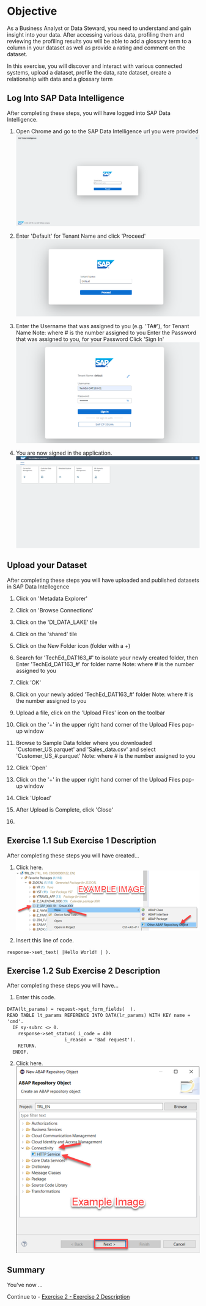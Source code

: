 # Objective

As a Business Analyst or Data Steward, you need to understand and gain insight into your data. After accessing various data, profiling them and reviewing the profiling results you will be able to add a glossary term to a column in your dataset as well as provide a rating and comment on the dataset.

In this exercise, you will discover and interact with various connected systems, upload a dataset, profile the data, rate dataset, create a relationship with data and a glossary term

## Log Into SAP Data Intelligence

After completing these steps, you will have logged into SAP Data Intelligence.

1. Open Chrome and go to the SAP Data Intelligence url you were provided
<br>![](/exercises/ex1/images/Ex01_Part01_01.png)

2. Enter 'Default' for Tenant Name and click 'Proceed'
<br>![](/exercises/ex1/images/Ex01_Part01_02.png)

3. Enter the Username that was assigned to you (e.g. 'TA#'), for Tenant Name
Note: where # is the number assigned to you
Enter the Password that was assigned to you, for your Password
Click 'Sign In'
<br>![](/exercises/ex1/images/Ex01_Part01_03.png)

4. You are now signed in the application.
<br>![](/exercises/ex1/images/Ex01_Part01_04.png)

## Upload your Dataset

After completing these steps you will have uploaded and published datasets in SAP Data Intellegence

1. Click on 'Metadata Explorer'

2. Click on 'Browse Connections'

3. Click on the 'DI_DATA_LAKE' tile

4. Click on the 'shared' tile

5. Click on the New Folder icon (folder with a +)

7. Search for 'TechEd_DAT163_#' to isolate your newly created folder, then Enter 'TechEd_DAT163_#' for folder name
Note: where # is the number assigned to you

7. Click 'OK'

8. Click on your newly added 'TechEd_DAT163_#' folder
Note: where # is the number assigned to you

9. Upload a file, click on the 'Upload Files' icon on the toolbar

10. Click on the '+' in the upper right hand corner of the Upload Files pop-up window

11. Browse to Sample Data folder where you downloaded 'Customer_US.parquet' and 'Sales_data.csv' and select 'Customer_US_#.parquet'
Note: where # is the number assigned to you

12. Click 'Open'

13. Click on the '+' in the upper right hand corner of the Upload Files pop-up window

14. Click 'Upload'

16. After Upload is Complete, click 'Close'

17. 

## Exercise 1.1 Sub Exercise 1 Description

After completing these steps you will have created...

1. Click here.
<br>![](/exercises/ex1/images/01_01_0010.png)

2.	Insert this line of code.
```abap
response->set_text( |Hello World! | ). 
```



## Exercise 1.2 Sub Exercise 2 Description

After completing these steps you will have...

1.	Enter this code.
```abap
DATA(lt_params) = request->get_form_fields(  ).
READ TABLE lt_params REFERENCE INTO DATA(lr_params) WITH KEY name = 'cmd'.
  IF sy-subrc <> 0.
    response->set_status( i_code = 400
                     i_reason = 'Bad request').
    RETURN.
  ENDIF.

```

2.	Click here.
<br>![](/exercises/ex1/images/01_02_0010.png)


## Summary

You've now ...

Continue to - [Exercise 2 - Exercise 2 Description](../ex2/README.md)

